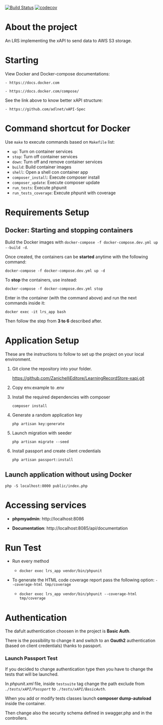 [![Build Status](https://travis-ci.org/ZanichelliEditore/LearningRecordStore-xapi.svg?branch=develop)](https://travis-ci.org/ZanichelliEditore/LearningRecordStore-xapi)
[![codecov](https://codecov.io/gh/ZanichelliEditore/LearningRecordStore-xapi/branch/develop/graph/badge.svg)](https://codecov.io/gh/ZanichelliEditore/LearningRecordStore-xapi)


# About the project

An LRS implementing the xAPI to send data to AWS S3 storage.

# Starting

View Docker and Docker-compose documentations:

    - https://docs.docker.com

    - https://docs.docker.com/compose/

See the link above to know better xAPI structure:

    - https://github.com/adlnet/xAPI-Spec

# Command shortcut for Docker

Use `make` to execute commands based on `Makefile` list:

- `up`: Turn on container services
- `stop`: Turn off container services
- `down`: Turn off and remove container services
- `build`: Build container images
- `shell`: Open a shell con container app
- `composer_install`: Execute composer install
- `composer_update`: Execute composer update
- `run_tests`: Execute phpunit
- `run_tests_coverage`: Execute phpunit with coverage

# Requirements Setup

## Docker: Starting and stopping containers

Build the Docker images with `docker-compose -f docker-compose.dev.yml up --build -d`.

Once created, the containers can be **started** anytime with the following command:

    docker-compose -f docker-compose.dev.yml up -d

To **stop** the containers, use instead:

    docker-compose -f docker-compose.dev.yml stop

Enter in the container (with the command above) and run the next commands inside it:

    docker exec -it lrs_app bash

Then follow the step from **3 to 6** described after.

# Application Setup

These are the instructions to follow to set up the project on your local environment.

1.  Git clone the repository into your folder.

    https://github.com/ZanichelliEditore/LearningRecordStore-xapi.git

2.  Copy env.example to .env

3.  Install the required dependencies with composer

        composer install

4.  Generate a random application key

        php artisan key:generate

5.  Launch migration with seeder

        php artisan migrate --seed

6.  Install passport and create client credentials

        php artisan passport:install

## Launch application without using Docker

    php -S localhost:8000 public/index.php

# Accessing services

- **phpmyadmin**: http://localhost:8086

- **Documentation**: http://localhost:8085/api/documentation

# Run Test

- Run every method

  - `docker exec lrs_app vendor/bin/phpunit`

- To generate the HTML code coverage report pass the following option: `--coverage-html tmp/coverage`
  - `docker exec lrs_app vendor/bin/phpunit --coverage-html tmp/coverage`


# Authentication
The dafult authentication choosen in the project is **Basic Auth**.

There is the possibility to change it and switch to an **Oauth2** authentication (based on client credentials) thanks to passport.

### Launch Passport Test
If you decided to change authentication type then you have to change the tests that will be launched.

In *phpunit.xml* file, inside `testsuite` tag change the path exclude from *`./tests/xAPI/Passport`* to *`./tests/xAPI/BasicAuth`*.

When you add or modify tests classes launch **composer dump-autoload** inside the container.

Then change also the security schema defined in swagger.php and in the controllers.
